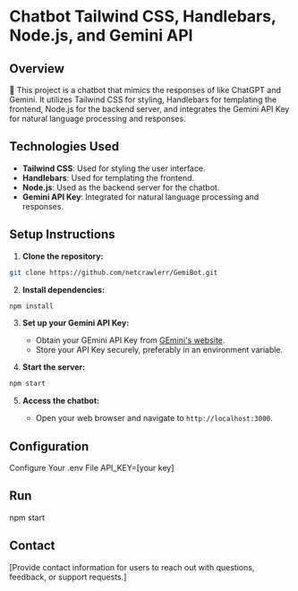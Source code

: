 # Chatbot Tailwind CSS, Handlebars, Node.js, and Gemini API

## Overview

🤖 This project is a chatbot that mimics the responses of like ChatGPT and Gemini.
It utilizes Tailwind CSS for styling, Handlebars for templating the frontend, Node.js for the backend server, and integrates the Gemini API Key for natural language processing and responses.


## Technologies Used

- **Tailwind CSS**: Used for styling the user interface.
- **Handlebars**: Used for templating the frontend.
- **Node.js**: Used as the backend server for the chatbot.
- **Gemini API Key**: Integrated for natural language processing and responses.

## Setup Instructions

1. **Clone the repository:**

```bash
git clone https://github.com/netcrawlerr/GemiBot.git
```

2. **Install dependencies:**

```bash
npm install
```

3. **Set up your Gemini API Key:**

   - Obtain your GEmini API Key from [GEmini's website](https://ai.google.dev/gemini-api).
   - Store your API Key securely, preferably in an environment variable.

4. **Start the server:**

```bash
npm start
```

5. **Access the chatbot:**

   - Open your web browser and navigate to `http://localhost:3000`.

## Configuration

Configure Your .env File 
API_KEY=[your key]

## Run
npm start

## Contact

[Provide contact information for users to reach out with questions, feedback, or support requests.]
